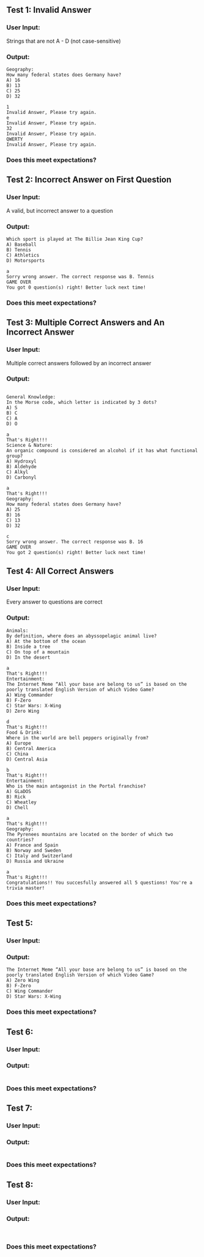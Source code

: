 ## Test 1: Invalid Answer
### User Input: 
Strings that are not A - D (not case-sensitive)
### Output:
```
Geography: 
How many federal states does Germany have? 
A) 16
B) 13
C) 25
D) 32

1
Invalid Answer, Please try again.
e
Invalid Answer, Please try again.
32
Invalid Answer, Please try again.
QWERTY
Invalid Answer, Please try again.
```
### Does this meet expectations?

## Test 2: Incorrect Answer on First Question
### User Input: 
A valid, but incorrect answer to a question
### Output:
```Sports & Leisure:
Which sport is played at The Billie Jean King Cup?
A) Baseball
B) Tennis
C) Athletics
D) Motorsports

a
Sorry wrong answer. The correct response was B. Tennis
GAME OVER
You got 0 question(s) right! Better luck next time!

```
### Does this meet expectations?

## Test 3: Multiple Correct Answers and An Incorrect Answer
### User Input: 
Multiple correct answers followed by an incorrect answer
### Output:
```

General Knowledge: 
In the Morse code, which letter is indicated by 3 dots? 
A) S
B) C
C) A
D) O

a
That's Right!!!
Science & Nature: 
An organic compound is considered an alcohol if it has what functional group? 
A) Hydroxyl
B) Aldehyde
C) Alkyl
D) Carbonyl

a
That's Right!!!
Geography: 
How many federal states does Germany have? 
A) 25
B) 16
C) 13
D) 32

c
Sorry wrong answer. The correct response was B. 16
GAME OVER
You got 2 question(s) right! Better luck next time!
```

## Test 4: All Correct Answers
### User Input: 
Every answer to questions are correct
### Output:
```
Animals: 
By definition, where does an abyssopelagic animal live? 
A) At the bottom of the ocean
B) Inside a tree
C) On top of a mountain
D) In the desert

a
That's Right!!!
Entertainment: 
The Internet Meme “All your base are belong to us” is based on the poorly translated English Version of which Video Game? 
A) Wing Commander
B) F-Zero
C) Star Wars: X-Wing
D) Zero Wing

d
That's Right!!!
Food & Drink: 
Where in the world are bell peppers originally from? 
A) Europe
B) Central America
C) China
D) Central Asia

b
That's Right!!!
Entertainment: 
Who is the main antagonist in the Portal franchise? 
A) GLaDOS
B) Rick
C) Wheatley
D) Chell

a
That's Right!!!
Geography: 
The Pyrenees mountains are located on the border of which two countries? 
A) France and Spain
B) Norway and Sweden
C) Italy and Switzerland
D) Russia and Ukraine

a
That's Right!!!
Congratulations!! You succesfully answered all 5 questions! You're a trivia master!

```
### Does this meet expectations?

## Test 5:
### User Input:
### Output:
```
The Internet Meme “All your base are belong to us” is based on the poorly translated English Version of which Video Game? 
A) Zero Wing
B) F-Zero
C) Wing Commander
D) Star Wars: X-Wing

```
### Does this meet expectations?

## Test 6:
### User Input:
### Output:
```

```
### Does this meet expectations?

## Test 7:
### User Input:
### Output:
```

```
### Does this meet expectations?

## Test 8:
### User Input:
### Output:
```


```
### Does this meet expectations?